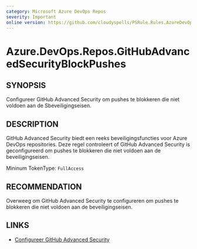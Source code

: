 ```yaml
---
category: Microsoft Azure DevOps Repos
severity: Important
online version: https://github.com/cloudyspells/PSRule.Rules.AzureDevOps/blob/main/src/PSRule.Rules.AzureDevOps/nl/Azure.DevOps.Repos.GitHubAdvancedSecurityBlockPushes.md
---
```


# Azure.DevOps.Repos.GitHubAdvancedSecurityBlockPushes

## SYNOPSIS

Configureer GitHub Advanced Security om pushes te blokkeren die niet voldoen aan de
Sbeveiligingseisen.

## DESCRIPTION

GitHub Advanced Security biedt een reeks beveiligingsfuncties voor Azure DevOps
repositories. Deze regel controleert of GitHub Advanced Security is geconfigureerd om
pushes te blokkeren die niet voldoen aan de beveiligingseisen.

Mininum TokenType: `FullAccess`

## RECOMMENDATION

Overweeg om GitHub Advanced Security te configureren om pushes te blokkeren die niet
voldoen aan de beveiligingseisen.

## LINKS

- [Configureer GitHub Advanced Security](https://learn.microsoft.com/nl-nl/azure/devops/repos/security/configure-github-advanced-security-features?view=azure-devops&tabs=yaml)
